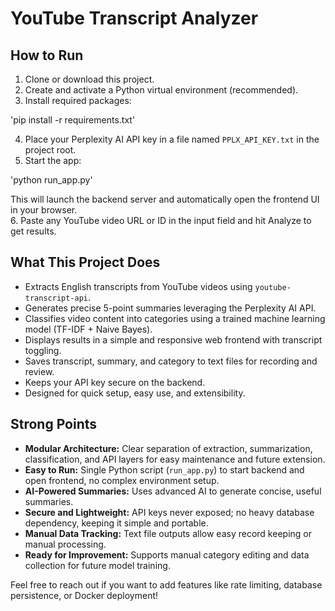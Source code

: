 # YouTube Transcript Analyzer

## How to Run

1. Clone or download this project.
2. Create and activate a Python virtual environment (recommended).
3. Install required packages:  

'pip install -r requirements.txt'

4. Place your Perplexity AI API key in a file named `PPLX_API_KEY.txt` in the project root.  
5. Start the app:  

'python run_app.py'

This will launch the backend server and automatically open the frontend UI in your browser.  
6. Paste any YouTube video URL or ID in the input field and hit Analyze to get results.

## What This Project Does

- Extracts English transcripts from YouTube videos using `youtube-transcript-api`.
- Generates precise 5-point summaries leveraging the Perplexity AI API.
- Classifies video content into categories using a trained machine learning model (TF-IDF + Naive Bayes).
- Displays results in a simple and responsive web frontend with transcript toggling.
- Saves transcript, summary, and category to text files for recording and review.
- Keeps your API key secure on the backend.
- Designed for quick setup, easy use, and extensibility.

## Strong Points

- **Modular Architecture:** Clear separation of extraction, summarization, classification, and API layers for easy maintenance and future extension.
- **Easy to Run:** Single Python script (`run_app.py`) to start backend and open frontend, no complex environment setup.
- **AI-Powered Summaries:** Uses advanced AI to generate concise, useful summaries.
- **Secure and Lightweight:** API keys never exposed; no heavy database dependency, keeping it simple and portable.
- **Manual Data Tracking:** Text file outputs allow easy record keeping or manual processing.
- **Ready for Improvement:** Supports manual category editing and data collection for future model training.

Feel free to reach out if you want to add features like rate limiting, database persistence, or Docker deployment!

